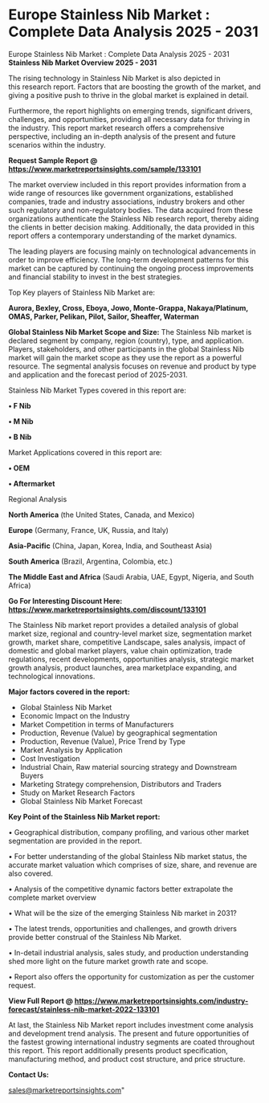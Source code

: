 # Europe Stainless Nib Market : Complete Data Analysis 2025 - 2031
Europe Stainless Nib Market : Complete Data Analysis 2025 - 2031
<Strong> Stainless Nib Market Overview 2025 - 2031</strong>

The rising technology in Stainless Nib Market is also depicted in this research report. Factors that are boosting the growth of the market, and giving a positive push to thrive in the global market is explained in detail.

Furthermore, the report highlights on emerging trends, significant drivers, challenges, and opportunities, providing all necessary data for thriving in the industry. This report market research offers a comprehensive perspective, including an in-depth analysis of the present and future scenarios within the industry.

<strong>Request Sample Report @ <a href=https://www.marketreportsinsights.com/sample/133101>https://www.marketreportsinsights.com/sample/133101</a></strong>

The market overview included in this report provides information from a wide range of resources like government organizations, established companies, trade and industry associations, industry brokers and other such regulatory and non-regulatory bodies. The data acquired from these organizations authenticate the Stainless Nib research report, thereby aiding the clients in better decision making. Additionally, the data provided in this report offers a contemporary understanding of the market dynamics.

The leading players are focusing mainly on technological advancements in order to improve efficiency. The long-term development patterns for this market can be captured by continuing the ongoing process improvements and financial stability to invest in the best strategies.

Top Key players of Stainless Nib Market are:

<strong>Aurora, Bexley, Cross, Eboya, Jowo, Monte-Grappa, Nakaya/Platinum, OMAS, Parker, Pelikan, Pilot, Sailor, Sheaffer, Waterman</strong>

<strong><b>Global Stainless Nib Market Scope and Size:</b></strong>
The Stainless Nib market is declared segment by company, region (country), type, and application. Players, stakeholders, and other participants in the global Stainless Nib market will gain the market scope as they use the report as a powerful resource. The segmental analysis focuses on revenue and product by type and application and the forecast period of 2025-2031.

Stainless Nib Market Types covered in this report are:

<strong>• F Nib

• M Nib

• B Nib</strong>

Market Applications covered in this report are:

<strong>• OEM

• Aftermarket</strong> 

Regional Analysis

<strong>North America</strong> (the United States, Canada, and Mexico)

<strong>Europe</strong> (Germany, France, UK, Russia, and Italy)

<strong>Asia-Pacific</strong> (China, Japan, Korea, India, and Southeast Asia)

<strong>South America</strong> (Brazil, Argentina, Colombia, etc.)

<strong>The Middle East and Africa</strong> (Saudi Arabia, UAE, Egypt, Nigeria, and South Africa)

<strong>Go For Interesting Discount Here: <a href=https://www.marketreportsinsights.com/discount/133101>https://www.marketreportsinsights.com/discount/133101</a></strong>

The Stainless Nib market report provides a detailed analysis of global market size, regional and country-level market size, segmentation market growth, market share, competitive Landscape, sales analysis, impact of domestic and global market players, value chain optimization, trade regulations, recent developments, opportunities analysis, strategic market growth analysis, product launches, area marketplace expanding, and technological innovations.

<strong><b>Major factors covered in the report:</b></strong>
<ul>
  <li>Global Stainless Nib Market </li>
  <li>Economic Impact on the Industry</li>
  <li>Market Competition in terms of Manufacturers</li>
  <li>Production, Revenue (Value) by geographical segmentation</li>
  <li>Production, Revenue (Value), Price Trend by Type</li>
  <li>Market Analysis by Application</li>
  <li>Cost Investigation</li>
  <li>Industrial Chain, Raw material sourcing strategy and Downstream Buyers</li>
  <li>Marketing Strategy comprehension, Distributors and Traders</li>
  <li>Study on Market Research Factors</li>
  <li>Global Stainless Nib Market Forecast</li>
</ul>

<strong><b>Key Point of the Stainless Nib Market report:</b></strong>

• Geographical distribution, company profiling, and various other market segmentation are provided in the report.

• For better understanding of the global Stainless Nib market status, the accurate market valuation which comprises of size, share, and revenue are also covered.

• Analysis of the competitive dynamic factors better extrapolate the complete market overview

• What will be the size of the emerging Stainless Nib market in 2031?

• The latest trends, opportunities and challenges, and growth drivers provide better construal of the Stainless Nib Market.

• In-detail industrial analysis, sales study, and production understanding shed more light on the future market growth rate and scope.

• Report also offers the opportunity for customization as per the customer request.

<strong><b>View Full Report @ <a href=https://www.marketreportsinsights.com/industry-forecast/stainless-nib-market-2022-133101>https://www.marketreportsinsights.com/industry-forecast/stainless-nib-market-2022-133101</a></b></strong>


At last, the Stainless Nib Market report includes investment come analysis and development trend analysis. The present and future opportunities of the fastest growing international industry segments are coated throughout this report. This report additionally presents product specification, manufacturing method, and product cost structure, and price structure.

<strong>Contact Us:</strong>

sales@marketreportsinsights.com"
